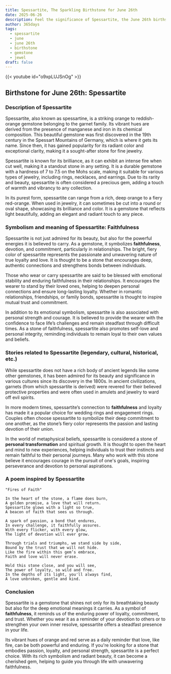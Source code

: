```yaml
---
title: Spessartite, The Sparkling Birthstone for June 26th
date: 2025-06-26
description: Feel the significance of Spessartite, the June 26th birthstone symbolizing Faithfulness. Let its beauty and meaning brighten your day.
author: 365days
tags:
  - spessartite
  - june
  - june 26th
  - birthstone
  - gemstone
  - jewel
draft: false
---
```


{{< youtube id="o9xpLUJSnOg" >}}

## Birthstone for June 26th: Spessartite

### Description of Spessartite

Spessartite, also known as spessartine, is a striking orange to reddish-orange gemstone belonging to the garnet family. Its vibrant hues are derived from the presence of manganese and iron in its chemical composition. This beautiful gemstone was first discovered in the 19th century in the Spessart Mountains of Germany, which is where it gets its name. Since then, it has gained popularity for its radiant color and exceptional clarity, making it a sought-after stone for fine jewelry.

Spessartite is known for its brilliance, as it can exhibit an intense fire when cut well, making it a standout stone in any setting. It is a durable gemstone with a hardness of 7 to 7.5 on the Mohs scale, making it suitable for various types of jewelry, including rings, necklaces, and earrings. Due to its rarity and beauty, spessartite is often considered a precious gem, adding a touch of warmth and vibrancy to any collection.

In its purest form, spessartite can range from a rich, deep orange to a fiery red-orange. When used in jewelry, it can sometimes be cut into a round or oval shape, showcasing its brilliance and color. It is a gemstone that reflects light beautifully, adding an elegant and radiant touch to any piece.

### Symbolism and meaning of Spessartite: Faithfulness

Spessartite is not just admired for its beauty, but also for the powerful energies it is believed to carry. As a gemstone, it symbolizes **faithfulness**, devotion, and commitment, particularly in relationships. The bright, fiery color of spessartite represents the passionate and unwavering nature of true loyalty and love. It is thought to be a stone that encourages deep, authentic connections and strengthens bonds between individuals.

Those who wear or carry spessartite are said to be blessed with emotional stability and enduring faithfulness in their relationships. It encourages the wearer to stand by their loved ones, helping to deepen personal connections and ensure long-lasting loyalty. Whether in romantic relationships, friendships, or family bonds, spessartite is thought to inspire mutual trust and commitment.

In addition to its emotional symbolism, spessartite is also associated with personal strength and courage. It is believed to provide the wearer with the confidence to face life’s challenges and remain steadfast through difficult times. As a stone of faithfulness, spessartite also promotes self-love and personal integrity, reminding individuals to remain loyal to their own values and beliefs.

### Stories related to Spessartite (legendary, cultural, historical, etc.)

While spessartite does not have a rich body of ancient legends like some other gemstones, it has been admired for its beauty and significance in various cultures since its discovery in the 1800s. In ancient civilizations, garnets (from which spessartite is derived) were revered for their believed protective properties and were often used in amulets and jewelry to ward off evil spirits.

In more modern times, spessartite’s connection to **faithfulness** and loyalty has made it a popular choice for wedding rings and engagement rings. Couples often choose spessartite to symbolize their deep commitment to one another, as the stone’s fiery color represents the passion and lasting devotion of their union.

In the world of metaphysical beliefs, spessartite is considered a stone of **personal transformation** and spiritual growth. It is thought to open the heart and mind to new experiences, helping individuals to trust their instincts and remain faithful to their personal journeys. Many who work with this stone believe it encourages courage in the pursuit of one's goals, inspiring perseverance and devotion to personal aspirations.

### A poem inspired by Spessartite

```
"Fires of Faith"

In the heart of the stone, a flame does burn,  
A golden promise, a love that will return.  
Spessartite glows with a light so true,  
A beacon of faith that sees us through.

A spark of passion, a bond that endures,  
In every challenge, it faithfully assures.  
With every flicker, with every glow,  
The light of devotion will ever grow.

Through trials and triumphs, we stand side by side,  
Bound by the trust that we will not hide.  
Like the fire within this gem’s embrace,  
Faith and love will never erase.

Hold this stone close, and you will see,  
The power of loyalty, so wild and free.  
In the depths of its light, you'll always find,  
A love unbroken, gentle and kind.
```

### Conclusion

Spessartite is a gemstone that shines not only for its breathtaking beauty but also for the deep emotional meanings it carries. As a symbol of **faithfulness**, it reminds us of the enduring power of loyalty, commitment, and trust. Whether you wear it as a reminder of your devotion to others or to strengthen your own inner resolve, spessartite offers a steadfast presence in your life.

Its vibrant hues of orange and red serve as a daily reminder that love, like fire, can be both powerful and enduring. If you're looking for a stone that embodies passion, loyalty, and personal strength, spessartite is a perfect choice. With its rich symbolism and radiant beauty, it can become a cherished gem, helping to guide you through life with unwavering faithfulness.